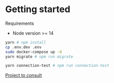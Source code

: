 # Getting started

Requirements

* Node version >= 14

```bash
yarn # npm install
cp .env.dev .env
sudo docker-compose up -d
yarn migrate # npm run migrate

yarn connection-test # npm run connection-test

```

[Project to consult](https://github.com/rocketseat-education/ignite-lab-01-aulas)